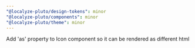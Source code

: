 ```yaml
---
"@localyze-pluto/design-tokens": minor
"@localyze-pluto/components": minor
"@localyze-pluto/theme": minor
---
```


Add 'as' property to Icon component so it can be rendered as different html
